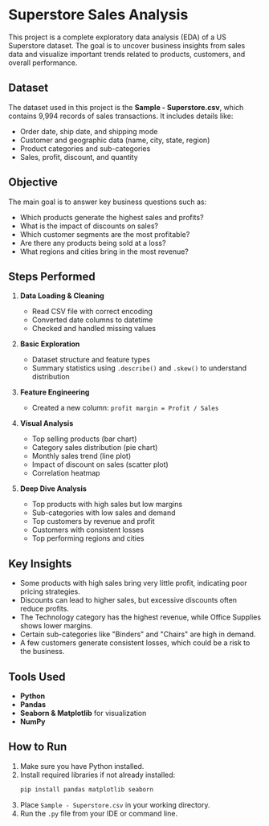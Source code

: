 # Superstore Sales Analysis

This project is a complete exploratory data analysis (EDA) of a US Superstore dataset. The goal is to uncover business insights from sales data and visualize important trends related to products, customers, and overall performance.

## Dataset

The dataset used in this project is the **Sample - Superstore.csv**, which contains 9,994 records of sales transactions. It includes details like:

- Order date, ship date, and shipping mode  
- Customer and geographic data (name, city, state, region)  
- Product categories and sub-categories  
- Sales, profit, discount, and quantity

## Objective

The main goal is to answer key business questions such as:

- Which products generate the highest sales and profits?
- What is the impact of discounts on sales?
- Which customer segments are the most profitable?
- Are there any products being sold at a loss?
- What regions and cities bring in the most revenue?

## Steps Performed

1. **Data Loading & Cleaning**
   - Read CSV file with correct encoding
   - Converted date columns to datetime
   - Checked and handled missing values

2. **Basic Exploration**
   - Dataset structure and feature types
   - Summary statistics using `.describe()` and `.skew()` to understand distribution

3. **Feature Engineering**
   - Created a new column: `profit margin = Profit / Sales`

4. **Visual Analysis**
   - Top selling products (bar chart)
   - Category sales distribution (pie chart)
   - Monthly sales trend (line plot)
   - Impact of discount on sales (scatter plot)
   - Correlation heatmap

5. **Deep Dive Analysis**
   - Top products with high sales but low margins
   - Sub-categories with low sales and demand
   - Top customers by revenue and profit
   - Customers with consistent losses
   - Top performing regions and cities

## Key Insights

- Some products with high sales bring very little profit, indicating poor pricing strategies.
- Discounts can lead to higher sales, but excessive discounts often reduce profits.
- The Technology category has the highest revenue, while Office Supplies shows lower margins.
- Certain sub-categories like "Binders" and "Chairs" are high in demand.
- A few customers generate consistent losses, which could be a risk to the business.

## Tools Used

- **Python**
- **Pandas**
- **Seaborn & Matplotlib** for visualization
- **NumPy**

## How to Run

1. Make sure you have Python installed.
2. Install required libraries if not already installed:
   ```bash
   pip install pandas matplotlib seaborn
   ```
3. Place `Sample - Superstore.csv` in your working directory.
4. Run the `.py` file from your IDE or command line.
